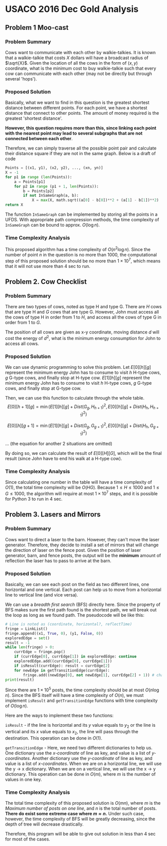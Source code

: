 # USACO 2016 Dec Gold Analysis

## Problem 1 Moo-cast

### Problem Summary

Cows want to  communicate with each other by walkie-talkies. It is known that a walkie-talkie that costs $X$ dollars will have a broadcast radius of $\sqrt{X}$. Given the location of all the cows in the form of $(x, y)$ coordinate, what is the minimum cost to buy walkie-talkie such that every cow can communicate with each other (may not be directly but through several 'hops').

### Proposed Solution

Basically, what we want to find in this question is the greatest shortest distance between different points. For each point, we have a shortest distance that connect to other points. The amount of money required is the greatest 'shortest distance'.

**However, this question requires more than this, since linking each point with the nearest point may lead to several subgraphs that are not connected between each other**.

Therefore, we can simply traverse all the possible point pair and calculate their distance square if they are not in the same graph. Below is a draft of code

```python
Points = [(x1, y1), (x2, y2), ..., (xn, yn)]
X = -1
for p1 in range (len(Points)):
	a = Points[p1]
	for p2 in range (p1 + 1, len(Points)):
		b = Points[p2]
		if not InSameGraph(a, b):
			X = max(X, math.sqrt((a[0] - b[0])**2 + (a[1] - b[1])**2)
return X
```

The function `InSameGraph` can be implemented by storing all the points in a UFDS. With appropriate path compression methods, the time complexity of `InSameGraph` can be bound to approx. $O(\log{n})$.

### Time Complexity Analysis

This proposed algorithm has a time complexity of $O(n^2\log{n})$. Since the number of point $n$ in the question is no more than 1000, the computational step of this proposed solution should be no more than $1\times 10^7$, which means that it will not  use more than 4 sec to run.

## Problem 2. Cow Checklist

### Problem Summary

There are two types of cows, noted as type H and type G. There are $H$ cows that are type H and $G$ cows that are type G. However, John must access all the cows of type H in order from 1 to $H$, and access all the cows of type G in order from 1 to $G$.

The position of all cows are given as x-y coordinate, moving distance $d$ will cost the energy of $d^2$, what is the minimum energy consumption for John to access all cows.

### Proposed Solution

We can use dynamic programming to solve this problem. Let $E[0][h][g]$ represent the minimum energy John has to consume to visit $h$ H-type cows, $g$ G-type cows, and finally stop at H-type cow. $E[1][h][g]$ represent the minimum energy John has to consume to visit $h$ H-type cows, $g$ G-type cows, and finally stop at G-type cow.

Then, we can use this function to calculate through the whole table.
$$
E[0][h + 1][g] = \min(E[1][h][g]+Dist(G_g, H_{h+1})^2,\, E[0][h][g] + Dist(H_h, H_{h+1})^2)
$$

$$
E[0][h][g+1] = \min(E[1][h][g]+Dist(G_g, G_{g+1})^2,\, E[0][h][g] + Dist(H_h, G_{g+1})^2)
$$

... (the equation for another 2 situations are omitted)

By doing so, we can calculate the result of $E[0][H][G]$, which will be the final result (since John have to end his walk at a H-type cow).

### Time Complexity Analysis

Since calculating one number in the table will have a time complexity of $O(1)$, the total time complexity will be $O(HG)$. Because $1\leq H\leq 1000$ and $1 \leq G \leq 1000$, the algorithm will require at most $1\times 10^7$ steps, and it is possible for Python 3 to run in 4 sec.

## Problem 3. Lasers and Mirrors

### Problem Summary

Cows want to direct a laser to the barn. However, they can't move the laser generator. Therefore, they decide to install a set of mirrors that will change the direction of laser on the fence post. Given the position of laser generator, barn, and fence posts, the output will be the **minimum** amount of reflection  the laser has to pass to arrive at the barn.

### Proposed Solution

Basically, we can see each post on the field as two different lines, one horizontal and one vertical. Each post can help us to move from a horizontal line to vertical line (and vice versa).

We can use a *breadth first search* (BFS) directly here. Since the property of BFS makes sure the first path found is the shortest path, we will break out the loop as long as we found path. The pseudocode will be like this:

```python
# Line is noted as (coordinate, horizontal?, reflectTime)
fringe = LinkList()
fringe.append((x1, True, 0), (y1, False, 0))
exploredEdge = set()
result = -1
while len(fringe) > 0:
    currEdge = fringe.pop()
    if (currEdge[0], currEdge[1]) in exploredEdge: continue
   	exploredEdge.add((currEdge[0], currEdge[1]))
    if isResult(currEdge): result = currEdge[2]
    for newEdge in getTransitionEdge(currEdge):
        fringe.add((newEdge[0], not newEdge[1], currEdge[2] + 1)) # changing edge means the laser has been reflected for one more time, also, the direction will be (must be) changed after reflection
print(result)
```

Since there are $1\times 10^5$ posts, the time complexity should be at most $O(n \log{n})$. Since the BFS itself will have a time complexity of $O(n)$, we must implement `isResult` and `getTransitionEdge` functions with time complexity of $O(\log n)$.

Here are the ways to implement these two functions:

`isResult` - if the line is horizontal and its $y$ value equals to $y_2$ or the line is vertical and its $x$ value equals to $x_2$, the line will pass through the destination. This operation can be done in $O(1)$.

`getTransitionEdge` - Here, we need two different dictionaries to help us. One dictionary use the *x-coordinate* of line as key, and value is a list of *y-coordinates*. Another dictionary use the *y-coordinate* of line as key, and value is a list of *x-coordinates*. When we are on a horizontal line, we will use the y -> x dictionary. When we are on a vertical line, we will use the x -> y dictionary. This operation can be done in $O(m)$, where $m$ is the number of values in one key.

### Time Complexity Analysis

The total time complexity of this proposed solution is $O(mn)$, where $m$ is the *Maximum number of posts on one line*, and $n$ is the total number of posts. **There do exist some extreme case where $m\approx n$.** Under such case, however, the time complexity of BFS will be greatly decreasing, since the depth of tree will decrease drastically.

Therefore, this program will be able to give out solution in less than 4 sec for most of the cases.